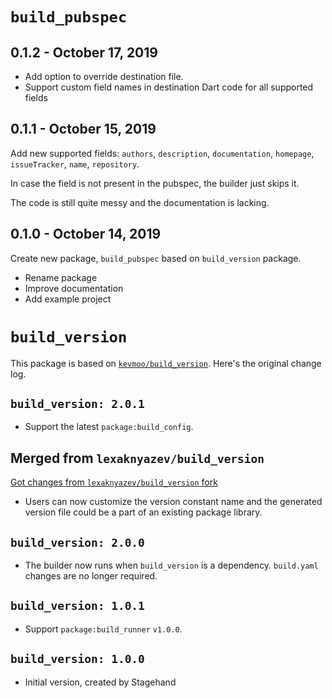 # `build_pubspec`

## 0.1.2 - October 17, 2019

* Add option to override destination file.
* Support custom field names in destination Dart code for all supported fields

## 0.1.1 - October 15, 2019

Add new supported fields: `authors`, `description`, `documentation`, `homepage`, `issueTracker`, `name`, `repository`.

In case the field is not present in the pubspec, the builder just skips it.

The code is still quite messy and the documentation is lacking.

## 0.1.0 - October 14, 2019

Create new package, `build_pubspec` based on `build_version` package.

* Rename package
* Improve documentation
* Add example project

# `build_version`

This package is based on [`kevmoo/build_version`](https://github.com/kevmoo/build_version). Here's the original change log.

## `build_version: 2.0.1`

* Support the latest `package:build_config`.

## Merged from `lexaknyazev/build_version`

[Got changes from `lexaknyazev/build_version` fork](https://github.com/lexaknyazev/build_version/tree/custom-name-source-gen)

* Users can now customize the version constant name and the generated 
  version file could be a part of an existing package library. 

## `build_version: 2.0.0`

* The builder now runs when `build_version` is a dependency. `build.yaml`
  changes are no longer required.

## `build_version: 1.0.1`

* Support `package:build_runner` `v1.0.0`.

## `build_version: 1.0.0`

* Initial version, created by Stagehand
